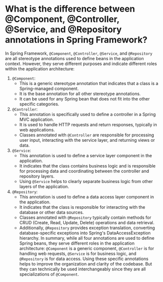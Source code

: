 # What is the difference between @Component, @Controller, @Service, and @Repository annotations in Spring Framework?
In Spring Framework, `@Component`, `@Controller`, `@Service`, and `@Repository` are all stereotype annotations used to define beans in the application context. However, they serve different purposes and indicate different roles within the application architecture:
1. `@Component`:
   - This is a generic stereotype annotation that indicates that a class is a Spring-managed component.
   - It is the base annotation for all other stereotype annotations.
   - It can be used for any Spring bean that does not fit into the other specific categories.
2. `@Controller`:
   - This annotation is specifically used to define a controller in a Spring MVC application.
   - It is used to handle HTTP requests and return responses, typically in web applications.
   - Classes annotated with `@Controller` are responsible for processing user input, interacting with the service layer, and returning views or data.
3. `@Service`:
   - This annotation is used to define a service layer component in the application.
   - It indicates that the class contains business logic and is responsible for processing data and coordinating between the controller and repository layers.
   - Using `@Service` helps to clearly separate business logic from other layers of the application.
4. `@Repository`:
   - This annotation is used to define a data access layer component in the application.
   - It indicates that the class is responsible for interacting with the database or other data sources.
   - Classes annotated with `@Repository` typically contain methods for CRUD (Create, Read, Update, Delete) operations and data retrieval.
   - Additionally, `@Repository` provides exception translation, converting database-specific exceptions into Spring's DataAccessException hierarchy.
In summary, while all four annotations are used to define Spring beans, they serve different roles in the application architecture: `@Component` is a generic component, `@Controller` is for handling web requests, `@Service` is for business logic, and `@Repository` is for data access. Using these specific annotations helps to improve the organization and clarity of the codebase. But they can technically be used interchangeably since they are all specializations of `@Component`.
